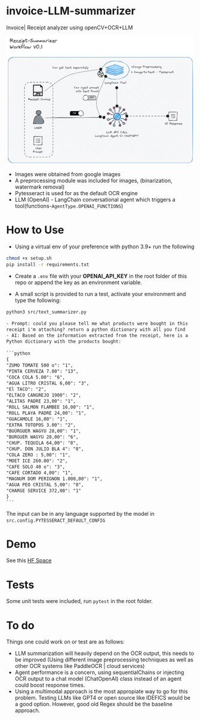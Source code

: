 # invoice-LLM-summarizer


Invoice| Receipt analyzer using openCV+OCR+LLM 

![image](./images/analyzer-infra.jpeg)

- Images were obtained from google images
- A preprocessing module was included for images, (binarization, watermark removal)
- Pytesseract is used for as the default OCR engine
- LLM (OpenAI) - LangChain conversational agent which triggers a tool(functions-`AgentType.OPENAI_FUNCTIONS`) 


# How to Use

- Using a virtual env of your preference with python 3.9+ run the following

```bash
chmod +x setup.sh
pip install -r requirements.txt
```

- Create a `.env` file with your **OPENAI_API_KEY** in the root folder of this repo or append the key as an environment variable.

- A small script is provided to run a test, activate your environment and type the following:

```bash
python3 src/text_summarizer.py
```


    - Prompt: could you please tell me what products were bought in this receipt i'm attaching? return a python dictionary with all you find
    - AI: Based on the information extracted from the receipt, here is a Python dictionary with the products bought:

    ```python
    {
    "ZUMO TOMATE 500 o": "1",
    "PINTA CERVEZA 7.00": "13",
    "COCA COLA 5.00": "6",
    "AGUA LITRO CRISTAL 6,00": "3",
    "El TACO": "2",
    "ELTACO CANGREJO 1900": "2",
    "ALITAS PADRE 23,00": "1",
    "ROLL SALMON FLAMBEE 16,00": "1",
    "ROLL PLAYA PADRE 24,00": "1",
    "GUACAMOLE 16,00": "1",
    "EXTRA TOTOPOS 3.00": "2",
    "BUÚRGUER WAGYU 28,00": "1",
    "BURGUER WAGYU 28,00": "6",
    "CHUP. TEQUILA 64,00": "8",
    "CHUP. DON JULIO BLA 4": "8",
    "COLA ZERO : 5,00": "1",
    "MOET ICE 260.00": "2",
    "CAFE SOLO 40 o": "3",
    "CAFE CORTADO 4,00": "1",
    "MAGNUM DOM PERIGNON 1.000,00": "1",
    "AGUA PEO CRISTAL 5,00": "8",
    "CHARGE SERVICE 372,00": "1"
    }
    ```

The input can be in any language supported by the model in `src.config.PYTESSERACT_DEFAULT_CONFIG`

# Demo

See this [HF Space](https://huggingface.co/spaces/jhonparra18/receipt-llm-analyzer)

# Tests

Some unit tests were included, run `pytest` in the root folder.


# To do

Things one could work on or test are as follows:

- LLM summarization will heavily depend on the OCR output, this needs to be improved (Using different image preprocessing techniques as well as other OCR systems like PaddleOCR | cloud services)
- Agent performance is a concern, using sequentialChains or injecting OCR output to a chat model (ChatOpenAI) class instead of an agent could boost response times.
- Using a multimodal approach is the most appropiate way to go for this problem. Testing LLMs like GPT4 or open source like IDEFICS would be a good option. However, good old Regex should be the baseline approach.